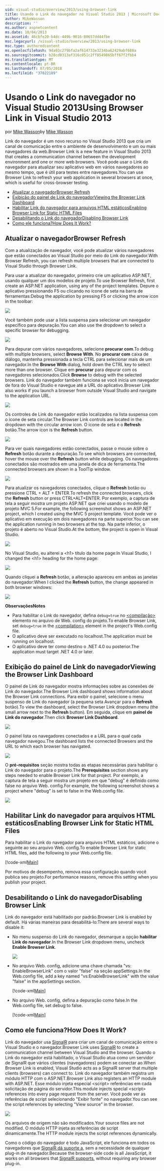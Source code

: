 ```yaml
---
uid: visual-studio/overview/2013/using-browser-link
title: Usando o Link do navegador no Visual Studio 2013 | Microsoft Docs
author: MikeWasson
description: ''
ms.author: aspnetcontent
ms.date: 10/04/2013
ms.assetid: 46cbfe20-b4dc-449b-9016-80657dd44fbe
msc.legacyurl: /visual-studio/overview/2013/using-browser-link
msc.type: authoredcontent
ms.openlocfilehash: 9da93c279bfa2af614733e3234ba62429abf688a
ms.sourcegitcommit: b28cd0313af316c051c2ff8549865bff67f2fbb4
ms.translationtype: MT
ms.contentlocale: pt-BR
ms.lasthandoff: 07/05/2018
ms.locfileid: "37822189"
---
```

<a name="using-browser-link-in-visual-studio-2013"></a><span data-ttu-id="341d0-102">Usando o Link do navegador no Visual Studio 2013</span><span class="sxs-lookup"><span data-stu-id="341d0-102">Using Browser Link in Visual Studio 2013</span></span>
====================
<span data-ttu-id="341d0-103">por [Mike Wasson](https://github.com/MikeWasson)</span><span class="sxs-lookup"><span data-stu-id="341d0-103">by [Mike Wasson](https://github.com/MikeWasson)</span></span>

<span data-ttu-id="341d0-104">Link do navegador é um novo recurso no Visual Studio 2013 que cria um canal de comunicação entre o ambiente de desenvolvimento e um ou mais navegadores da web.</span><span class="sxs-lookup"><span data-stu-id="341d0-104">Browser Link is a new feature in Visual Studio 2013 that creates a communication channel between the development environment and one or more web browsers.</span></span> <span data-ttu-id="341d0-105">Você pode usar o Link do navegador para atualizar seu aplicativo web em vários navegadores ao mesmo tempo, que é útil para testes entre navegadores.</span><span class="sxs-lookup"><span data-stu-id="341d0-105">You can use Browser Link to refresh your web application in several browsers at once, which is useful for cross-browser testing.</span></span>

- [<span data-ttu-id="341d0-106">Atualizar o navegador</span><span class="sxs-lookup"><span data-stu-id="341d0-106">Browser Refresh</span></span>](#browser-refresh)
- [<span data-ttu-id="341d0-107">Exibição do painel de Link do navegador</span><span class="sxs-lookup"><span data-stu-id="341d0-107">Viewing the Browser Link Dashboard</span></span>](#dashboard)
- [<span data-ttu-id="341d0-108">Habilitar Link do navegador para arquivos HTML estáticos</span><span class="sxs-lookup"><span data-stu-id="341d0-108">Enabling Browser Link for Static HTML Files</span></span>](#static-html)
- [<span data-ttu-id="341d0-109">Desabilitando o Link do navegador</span><span class="sxs-lookup"><span data-stu-id="341d0-109">Disabling Browser Link</span></span>](#disabling)
- [<span data-ttu-id="341d0-110">Como ele funciona?</span><span class="sxs-lookup"><span data-stu-id="341d0-110">How Does It Work?</span></span>](#how-it-works)

<a id="browser-refresh"></a>
## <a name="browser-refresh"></a><span data-ttu-id="341d0-111">Atualizar o navegador</span><span class="sxs-lookup"><span data-stu-id="341d0-111">Browser Refresh</span></span>

<span data-ttu-id="341d0-112">Com a atualização de navegador, você pode atualizar vários navegadores que estão conectados ao Visual Studio por meio do Link do navegador.</span><span class="sxs-lookup"><span data-stu-id="341d0-112">With Browser Refresh, you can refresh multiple browsers that are connected to Visual Studio through Browser Link.</span></span>

<span data-ttu-id="341d0-113">Para usar a atualizar do navegador, primeiro crie um aplicativo ASP.NET, usando qualquer um dos modelos de projeto.</span><span class="sxs-lookup"><span data-stu-id="341d0-113">To use Browser Refresh, first create an ASP.NET application, using any of the project templates.</span></span> <span data-ttu-id="341d0-114">Depure o aplicativo pressionando F5 ou clicando no ícone de seta na barra de ferramentas:</span><span class="sxs-lookup"><span data-stu-id="341d0-114">Debug the application by pressing F5 or clicking the arrow icon in the toolbar:</span></span>

![](using-browser-link/_static/image1.png)

<span data-ttu-id="341d0-115">Você também pode usar a lista suspensa para selecionar um navegador específico para depuração.</span><span class="sxs-lookup"><span data-stu-id="341d0-115">You can also use the dropdown to select a specific browser for debugging.</span></span>

![](using-browser-link/_static/image2.png)

<span data-ttu-id="341d0-116">Para depurar com vários navegadores, selecione **procurar com**.</span><span class="sxs-lookup"><span data-stu-id="341d0-116">To debug with multiple browsers, select **Browse With**.</span></span> <span data-ttu-id="341d0-117">No **procurar com** caixa de diálogo, mantenha pressionada a tecla CTRL para selecionar mais de um navegador.</span><span class="sxs-lookup"><span data-stu-id="341d0-117">In the **Browse With** dialog, hold down the CTRL key to select more than one browser.</span></span> <span data-ttu-id="341d0-118">Clique em **procurar** para depurar com os navegadores selecionados.</span><span class="sxs-lookup"><span data-stu-id="341d0-118">Click **Browse** to debug with the selected browsers.</span></span> <span data-ttu-id="341d0-119">Link do navegador também funciona se você inicia um navegador de fora do Visual Studio e navegue até a URL do aplicativo.</span><span class="sxs-lookup"><span data-stu-id="341d0-119">Browser Link also works if you launch a browser from outside Visual Studio and navigate to the application URL.</span></span>

![](using-browser-link/_static/image3.png)

<span data-ttu-id="341d0-120">Os controles de Link do navegador estão localizados na lista suspensa com o ícone de seta circular.</span><span class="sxs-lookup"><span data-stu-id="341d0-120">The Browser Link controls are located in the dropdown with the circular arrow icon.</span></span> <span data-ttu-id="341d0-121">O ícone de seta é o **Refresh** botão.</span><span class="sxs-lookup"><span data-stu-id="341d0-121">The arrow icon is the **Refresh** button.</span></span>

![](using-browser-link/_static/image4.png)

<span data-ttu-id="341d0-122">Para ver quais navegadores estão conectados, passe o mouse sobre o **Refresh** botão durante a depuração.</span><span class="sxs-lookup"><span data-stu-id="341d0-122">To see which browsers are connected, hover the mouse over the **Refresh** button while debugging.</span></span> <span data-ttu-id="341d0-123">Os navegadores conectados são mostrados em uma janela de dica de ferramenta.</span><span class="sxs-lookup"><span data-stu-id="341d0-123">The connected browsers are shown in a ToolTip window.</span></span>

![](using-browser-link/_static/image5.png)

<span data-ttu-id="341d0-124">Para atualizar os navegadores conectados, clique o **Refresh** botão ou pressione CTRL + ALT + ENTER.</span><span class="sxs-lookup"><span data-stu-id="341d0-124">To refresh the connected browsers, click the **Refresh** button or press CTRL+ALT+ENTER.</span></span> <span data-ttu-id="341d0-125">Por exemplo, a captura de tela a seguir mostra um projeto ASP.NET que criei usando o modelo de projeto MVC 5.</span><span class="sxs-lookup"><span data-stu-id="341d0-125">For example, the following screenshot shows an ASP.NET project, which I created using the MVC 5 project template.</span></span> <span data-ttu-id="341d0-126">Você pode ver o aplicativo em execução em dois navegadores na parte superior.</span><span class="sxs-lookup"><span data-stu-id="341d0-126">You can see the application running in two browsers at the top.</span></span> <span data-ttu-id="341d0-127">Na parte inferior, o projeto é aberto no Visual Studio.</span><span class="sxs-lookup"><span data-stu-id="341d0-127">At the bottom, the project is open in Visual Studio.</span></span>

![](using-browser-link/_static/image6.png)

<span data-ttu-id="341d0-128">No Visual Studio, eu alterei a &lt;h1&gt; título da home page:</span><span class="sxs-lookup"><span data-stu-id="341d0-128">In Visual Studio, I changed the &lt;h1&gt; heading for the home page:</span></span>

![](using-browser-link/_static/image7.png)

<span data-ttu-id="341d0-129">Quando cliquei a **Refresh** botão, a alteração apareceu em ambas as janelas do navegador:</span><span class="sxs-lookup"><span data-stu-id="341d0-129">When I clicked the **Refresh** button, the change appeared in both browser windows:</span></span>

![](using-browser-link/_static/image8.png)

<span data-ttu-id="341d0-130">**Observações**</span><span class="sxs-lookup"><span data-stu-id="341d0-130">**Notes**</span></span>

- <span data-ttu-id="341d0-131">Para habilitar o Link do navegador, defina `debug=true` no [ &lt;compilação&gt; ](https://msdn.microsoft.com/library/s10awwz0(v=vs.85).aspx) elemento no arquivo de Web. config do projeto.</span><span class="sxs-lookup"><span data-stu-id="341d0-131">To enable Browser Link, set `debug=true` in the [&lt;compilation&gt;](https://msdn.microsoft.com/library/s10awwz0(v=vs.85).aspx) element in the project's Web.config file.</span></span>
- <span data-ttu-id="341d0-132">O aplicativo deve ser executado no localhost.</span><span class="sxs-lookup"><span data-stu-id="341d0-132">The application must be running on localhost.</span></span>
- <span data-ttu-id="341d0-133">O aplicativo deve ter como destino o .NET 4.0 ou posterior.</span><span class="sxs-lookup"><span data-stu-id="341d0-133">The application must target .NET 4.0 or later.</span></span>

<a id="dashboard"></a>
## <a name="viewing-the-browser-link-dashboard"></a><span data-ttu-id="341d0-134">Exibição do painel de Link do navegador</span><span class="sxs-lookup"><span data-stu-id="341d0-134">Viewing the Browser Link Dashboard</span></span>

<span data-ttu-id="341d0-135">O painel de Link do navegador mostra informações sobre as conexões de Link do navegador.</span><span class="sxs-lookup"><span data-stu-id="341d0-135">The Browser Link dashboard shows information about the Browser Link connections.</span></span> <span data-ttu-id="341d0-136">Para exibir o painel, selecione o menu suspenso de Link do navegador (a pequena seta Avançar para o **Refresh** botão).</span><span class="sxs-lookup"><span data-stu-id="341d0-136">To view the dashboard, select the Browser Link dropdown menu (the small arrow next to the **Refresh** button).</span></span> <span data-ttu-id="341d0-137">Em seguida, clique em **painel de Link do navegador**.</span><span class="sxs-lookup"><span data-stu-id="341d0-137">Then click **Browser Link Dashboard**.</span></span>

![](using-browser-link/_static/image9.png)

<span data-ttu-id="341d0-138">O painel lista os navegadores conectados e a URL para o qual cada navegador navegou.</span><span class="sxs-lookup"><span data-stu-id="341d0-138">The dashboard lists the connected Browsers and the URL to which each browser has navigated.</span></span>

![](using-browser-link/_static/image10.png)

<span data-ttu-id="341d0-139">O **pré-requisitos** seção mostra todas as etapas necessárias para habilitar o Link do navegador para o projeto.</span><span class="sxs-lookup"><span data-stu-id="341d0-139">The **Prerequisites** section shows any steps needed to enable Browser Link for that project.</span></span> <span data-ttu-id="341d0-140">Por exemplo, a captura de tela a seguir mostra um projeto em que "debug" é definido como false no arquivo Web. config.</span><span class="sxs-lookup"><span data-stu-id="341d0-140">For example, the following screenshot shows a project where "debug" is set to false in the Web.config file.</span></span>

![](using-browser-link/_static/image11.png)

<a id="static-html"></a>
## <a name="enabling-browser-link-for-static-html-files"></a><span data-ttu-id="341d0-141">Habilitar Link do navegador para arquivos HTML estáticos</span><span class="sxs-lookup"><span data-stu-id="341d0-141">Enabling Browser Link for Static HTML Files</span></span>

<span data-ttu-id="341d0-142">Para habilitar o Link do navegador para arquivos HTML estáticos, adicione o seguinte ao seu arquivo Web. config.</span><span class="sxs-lookup"><span data-stu-id="341d0-142">To enable Browser Link for static HTML files, add the following to your Web.config file.</span></span>

[!code-xml[Main](using-browser-link/samples/sample1.xml)]

<span data-ttu-id="341d0-143">Por motivos de desempenho, remova essa configuração quando você publica seu projeto.</span><span class="sxs-lookup"><span data-stu-id="341d0-143">For performance reasons, remove this setting when you publish your project.</span></span>

<a id="disabling"></a>
## <a name="disabling-browser-link"></a><span data-ttu-id="341d0-144">Desabilitando o Link do navegador</span><span class="sxs-lookup"><span data-stu-id="341d0-144">Disabling Browser Link</span></span>

<span data-ttu-id="341d0-145">Link do navegador está habilitado por padrão.</span><span class="sxs-lookup"><span data-stu-id="341d0-145">Browser Link is enabled by default.</span></span> <span data-ttu-id="341d0-146">Há várias maneiras para desabilitá-lo:</span><span class="sxs-lookup"><span data-stu-id="341d0-146">There are several ways to disable it:</span></span>

- <span data-ttu-id="341d0-147">No menu suspenso do Link do navegador, desmarque a opção **habilitar Link do navegador**.</span><span class="sxs-lookup"><span data-stu-id="341d0-147">In the Browser Link dropdown menu, uncheck **Enable Browser Link**.</span></span> 

    ![](using-browser-link/_static/image12.png)
- <span data-ttu-id="341d0-148">No arquivo Web. config, adicione uma chave chamada "vs: EnableBrowserLink" com o valor "false" na seção appSettings.</span><span class="sxs-lookup"><span data-stu-id="341d0-148">In the Web.config file, add a key named "vs:EnableBrowserLink" with the value "false" in the appSettings section.</span></span> 

    [!code-xml[Main](using-browser-link/samples/sample2.xml)]
- <span data-ttu-id="341d0-149">No arquivo Web. config, defina a depuração como false.</span><span class="sxs-lookup"><span data-stu-id="341d0-149">In the Web.config file, set debug to false.</span></span> 

    [!code-xml[Main](using-browser-link/samples/sample3.xml)]

<a id="how-it-works"></a>
## <a name="how-does-it-work"></a><span data-ttu-id="341d0-150">Como ele funciona?</span><span class="sxs-lookup"><span data-stu-id="341d0-150">How Does It Work?</span></span>

<span data-ttu-id="341d0-151">Link do navegador usa [SignalR](../../../signalr/index.md) para criar um canal de comunicação entre o Visual Studio e o navegador.</span><span class="sxs-lookup"><span data-stu-id="341d0-151">Browser Link uses [SignalR](../../../signalr/index.md) to create a communication channel between Visual Studio and the browser.</span></span> <span data-ttu-id="341d0-152">Quando o Link do navegador está habilitado, o Visual Studio atua como um servidor de SignalR que vários clientes (navegadores) podem se conectar ao.</span><span class="sxs-lookup"><span data-stu-id="341d0-152">When Browser Link is enabled, Visual Studio acts as a SignalR server that multiple clients (browsers) can connect to.</span></span> <span data-ttu-id="341d0-153">Link do navegador também registra um módulo HTTP com o ASP.NET.</span><span class="sxs-lookup"><span data-stu-id="341d0-153">Browser Link also registers an HTTP module with ASP.NET.</span></span> <span data-ttu-id="341d0-154">Esse módulo injeta especial &lt;script&gt; referências em cada solicitação de página do servidor.</span><span class="sxs-lookup"><span data-stu-id="341d0-154">This module injects special &lt;script&gt; references into every page request from the server.</span></span> <span data-ttu-id="341d0-155">Você pode ver as referências de script selecionando "Exibir fonte" no navegador.</span><span class="sxs-lookup"><span data-stu-id="341d0-155">You can see the script references by selecting "View source" in the browser.</span></span>

![](using-browser-link/_static/image13.png)

<span data-ttu-id="341d0-156">Os arquivos de origem não são modificados.</span><span class="sxs-lookup"><span data-stu-id="341d0-156">Your source files are not modified.</span></span> <span data-ttu-id="341d0-157">O módulo HTTP injeta as referências de script dinamicamente.</span><span class="sxs-lookup"><span data-stu-id="341d0-157">The HTTP module injects the script references dynamically.</span></span>

<span data-ttu-id="341d0-158">Como o código do navegador é todo JavaScript, ele funciona em todos os navegadores que [SignalR dá suporte a](../../../signalr/overview/getting-started/supported-platforms.md), sem a necessidade de qualquer plug-in de navegador.</span><span class="sxs-lookup"><span data-stu-id="341d0-158">Because the browser-side code is all JavaScript, it works on all browsers that [SignalR supports](../../../signalr/overview/getting-started/supported-platforms.md), without requiring any browser plug-in.</span></span>
